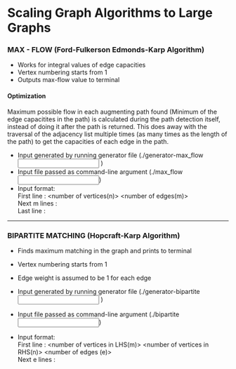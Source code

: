 # Scaling Graph Algorithms to Large Graphs

### MAX - FLOW (Ford-Fulkerson Edmonds-Karp Algorithm)

* Works for integral values of edge capacities
* Vertex numbering starts from 1
* Outputs max-flow value to terminal

#### Optimization
Maximum possible flow in each augmenting path found (Minimum of the edge capacitites in the path) is calculated during the path detection itself, instead of doing it after the path is returned. This does away with the traversal of the adjacency list multiple times (as many times as the length of the path) to get the capacities of each edge in the path.

* Input generated by running generator file	(./generator-max_flow <input filename> <number of vertices> <number of egdes>)
* Input file passed as command-line argument	(./max_flow <input filename>)
* Input format:  <br>
  First line : <number of vertices(n)>	<number of edges(m)> <br>
  Next m lines : <edge from>	<edge to>	<edge capacitiy>  <br>
  Last line : <source vertex>	<sink vertex>

-------------------------------------------------------------------------------------------------------

### BIPARTITE MATCHING (Hopcraft-Karp Algorithm)

* Finds maximum matching in the graph and prints to terminal 
* Vertex numbering starts from 1
* Edge weight is assumed to be 1 for each edge

* Input generated by running generator file	(./generator-bipartite <input filename> <number of LHS vertices> <number of RHS vertices> <number of egdes>)
* Input file passed as command-line argument (./bipartite <input file name>)
* Input format:  <br>
  First line : <number of vertices in LHS(m)>	<number of vertices in RHS(n)>	<number of edges (e)>  <br>
  Next e lines : <edge from>	<edge to>
